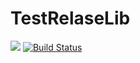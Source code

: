 # TestRelaseLib
[![](https://jitpack.io/v/shineistaken/TestRelaseLib.svg)](https://jitpack.io/#shineistaken/TestRelaseLib) [![Build Status](https://travis-ci.org/shineistaken/TestRelaseLib.svg?branch=master)](https://travis-ci.org/shineistaken/TestRelaseLib)

